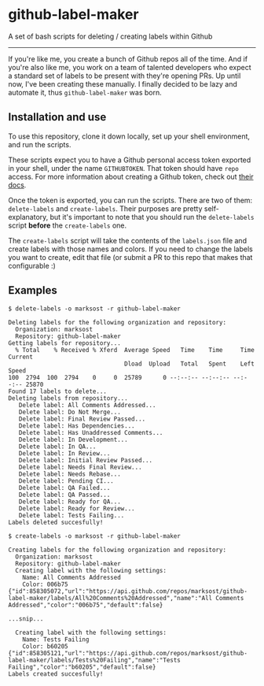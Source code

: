 # github-label-maker

A set of bash scripts for deleting / creating labels within Github

---

If you're like me, you create a bunch of Github repos all of the time. And if you're also like me, you work on a team of talented developers who expect a standard set of labels to be present with they're opening PRs. Up until now, I've been creating these manually. I finally decided to be lazy and automate it, thus `github-label-maker` was born.

## Installation and use

To use this repository, clone it down locally, set up your shell environment, and run the scripts.

These scripts expect you to have a Github personal access token exported in your shell, under the name `GITHUBTOKEN`. That token should have `repo` access. For more information about creating a Github token, check out [their docs](https://help.github.com/articles/creating-a-personal-access-token-for-the-command-line/).

Once the token is exported, you can run the scripts. There are two of them: `delete-labels` and `create-labels`. Their purposes are pretty self-explanatory, but it's important to note that you should run the `delete-labels` script **before** the `create-labels` one.

The `create-labels` script will take the contents of the `labels.json` file and create labels with those names and colors. If you need to change the labels you want to create, edit that file (or submit a PR to this repo that makes that configurable :)

## Examples

```
$ delete-labels -o marksost -r github-label-maker

Deleting labels for the following organization and repository:
  Organization: marksost
  Repository: github-label-maker
Getting labels for repository...
  % Total    % Received % Xferd  Average Speed   Time    Time     Time  Current
                                 Dload  Upload   Total   Spent    Left  Speed
100  2794  100  2794    0     0  25789      0 --:--:-- --:--:-- --:--:-- 25870
Found 17 labels to delete...
Deleting labels from repository...
   Delete label: All Comments Addressed...
   Delete label: Do Not Merge...
   Delete label: Final Review Passed...
   Delete label: Has Dependencies...
   Delete label: Has Unaddressed Comments...
   Delete label: In Development...
   Delete label: In QA...
   Delete label: In Review...
   Delete label: Initial Review Passed...
   Delete label: Needs Final Review...
   Delete label: Needs Rebase...
   Delete label: Pending CI...
   Delete label: QA Failed...
   Delete label: QA Passed...
   Delete label: Ready for QA...
   Delete label: Ready for Review...
   Delete label: Tests Failing...
Labels deleted succesfully!

$ create-labels -o marksost -r github-label-maker

Creating labels for the following organization and repository:
  Organization: marksost
  Repository: github-label-maker
  Creating label with the following settings:
    Name: All Comments Addressed
    Color: 006b75
{"id":858305072,"url":"https://api.github.com/repos/marksost/github-label-maker/labels/All%20Comments%20Addressed","name":"All Comments Addressed","color":"006b75","default":false}

...snip...

  Creating label with the following settings:
    Name: Tests Failing
    Color: b60205
{"id":858305121,"url":"https://api.github.com/repos/marksost/github-label-maker/labels/Tests%20Failing","name":"Tests Failing","color":"b60205","default":false}
Labels created succesfully!
```